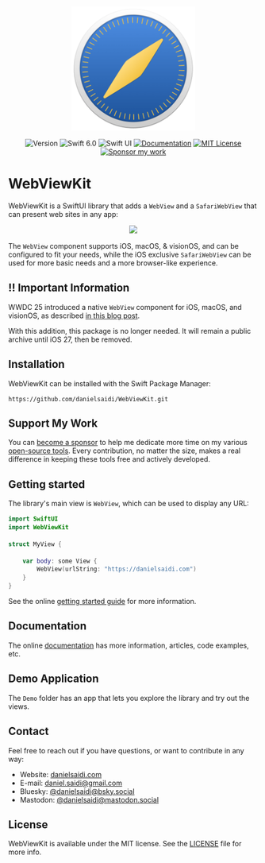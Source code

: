 <p align="center">
    <img src="Resources/Icon.png" alt="Project Icon" width="250" />
</p>

<p align="center">
    <img src="https://img.shields.io/github/v/release/danielsaidi/WebViewKit?color=%2300550&sort=semver" alt="Version" />
    <img src="https://img.shields.io/badge/Swift-6.0-orange.svg" alt="Swift 6.0" title="Version" />
    <img src="https://img.shields.io/badge/platform-SwiftUI-blue.svg" alt="Swift UI" title="Swift UI" />
    <a href="https://danielsaidi.github.io/WebViewKit"><img src="https://img.shields.io/badge/documentation-web-blue.svg" alt="Documentation" /></a>
    <a href="https://github.com/danielsaidi/WebViewKit/blob/master/LICENSE"><img src="https://img.shields.io/github/license/danielsaidi/WebViewKit" alt="MIT License" /></a>
    <a href="https://github.com/sponsors/danielsaidi"><img src="https://img.shields.io/badge/sponsor-GitHub-red.svg" alt="Sponsor my work" /></a>
</p>



# WebViewKit

WebViewKit is a SwiftUI library that adds a `WebView` and a `SafariWebView` that can present web sites in any app:

<p align="center">
    <img src ="Resources/Demo.gif" width="300" />
</p>

The ``WebView`` component supports iOS, macOS, & visionOS, and can be configured to fit your needs, while the iOS exclusive ``SafariWebView`` can be used for more basic needs and a more browser-like experience.


## ‼️ Important Information

WWDC 25 introduced a native `WebView` component for iOS, macOS, and visionOS, as described [in this blog post](https://danielsaidi.com/blog/2025/06/10/webview-is-finally-coming-to-swiftui). 

With this addition, this package is no longer needed. It will remain a public archive until iOS 27, then be removed.



## Installation

WebViewKit can be installed with the Swift Package Manager:

```
https://github.com/danielsaidi/WebViewKit.git
```


## Support My Work

You can [become a sponsor][Sponsors] to help me dedicate more time on my various [open-source tools][OpenSource]. Every contribution, no matter the size, makes a real difference in keeping these tools free and actively developed.



## Getting started

The library's main view is ``WebView``, which can be used to display any URL:

```swift
import SwiftUI
import WebViewKit

struct MyView {

    var body: some View {
        WebView(urlString: "https://danielsaidi.com")
    }
}
```

See the online [getting started guide][Getting-Started] for more information.



## Documentation

The online [documentation][Documentation] has more information, articles, code examples, etc.



## Demo Application

The `Demo` folder has an app that lets you explore the library and try out the views.



## Contact

Feel free to reach out if you have questions, or want to contribute in any way:

* Website: [danielsaidi.com][Website]
* E-mail: [daniel.saidi@gmail.com][Email]
* Bluesky: [@danielsaidi@bsky.social][Bluesky]
* Mastodon: [@danielsaidi@mastodon.social][Mastodon]



## License

WebViewKit is available under the MIT license. See the [LICENSE][License] file for more info.



[Email]: mailto:daniel.saidi@gmail.com
[Website]: https://danielsaidi.com
[GitHub]: https://github.com/danielsaidi
[OpenSource]: https://danielsaidi.com/opensource
[Sponsors]: https://github.com/sponsors/danielsaidi

[Bluesky]: https://bsky.app/profile/danielsaidi.bsky.social
[Mastodon]: https://mastodon.social/@danielsaidi
[Twitter]: https://twitter.com/danielsaidi

[Documentation]: https://danielsaidi.github.io/WebViewKit
[Getting-Started]: https://danielsaidi.github.io/WebViewKit/documentation/webviewkit/getting-started
[License]: https://github.com/danielsaidi/WebViewKit/blob/master/LICENSE
